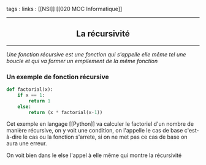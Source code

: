 tags : 
links : [[NSI]] [[020 MOC Informatique]]

****

<h2 style="text-align: center;"> La récursivité </h2>

****


*Une fonction récursive est une fonction qui s'appelle elle même tel une boucle et qui va former un empilement de la même fonction*


### Un exemple de fonction récursive

```python
def factorial(x):
    if x == 1:
        return 1
    else:
        return (x * factorial(x-1))

```

Cet exemple en langage [[Python]] va calculer le factoriel d'un nombre de manière récursive, on y voit une condition, on l'appelle le cas de base c'est-à-dire le cas ou la fonction s'arrete, si on ne met pas ce cas de base on aura une erreur. 

On voit bien dans le else l'appel à elle même qui montre la récursivité